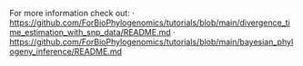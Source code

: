 For more information check out:
· https://github.com/ForBioPhylogenomics/tutorials/blob/main/divergence_time_estimation_with_snp_data/README.md
· https://github.com/ForBioPhylogenomics/tutorials/blob/main/bayesian_phylogeny_inference/README.md
